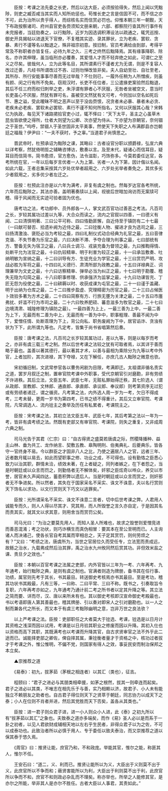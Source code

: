 <!-- { "loadSidebar": true } -->
　　臣按：考课之法先委之长吏，然后以达大臣，必须按验得失，然后上闻以凭黜陟，则吏之臧否咸当其实而人知所劝惩也。苟惟长吏之言是信固不可，而不信之亦不可，此为治所以贵乎得人，而综核名实而信赏必罚也。仰惟本朝三年一朝觐，天下布政按察诸司、府州县官吏各赍须知文册来朝，六部、都察院行查其所行事件有未完报者，当廷劾奏之，以行黜陟。近岁为因选调积滞设法以疏通之，辄凭巡按、御史开具揭帖以进退天下官僚，不复稽其实迹、录其罪状，立为老疾、罢软、贪暴、素行不谨等名以黜退之，殊非祖宗初意。按旧制，官员考满给由到部，考得平常及不称职者亦皆复任，必待九年之久、三考之终然后黜降焉。其有缘事降职、除名，亦许其伸理，虽当临刑亦必覆奏，其爱惜人才而不轻弃绝之如此，可谓仁之至义之尽矣。彼哉何人，立为此等名目，其所谓素行不谨者尤为无谓，则是不复容人改过迁善，凡经书所谓改过不吝、过则勿惮改皆非矣。夫人自幼至壮、自壮至老，其所存、所行安能事事尽善而无过举哉？不仕则已，一履外任稍为人所憎疾，则虽有颜、闵之行有所不免矣。窃观汉时，长吏不任位者，三公遣掾吏案验然后黜退，其后不任三府而权归刺举之吏，朱浮谓有罪者心不厌服，无咎者坐被空文，意当时长吏虽心不厌服，然犹有罪可名，虽被空文然犹有文可考，今则加以空名如死后节、惠之谥，受此暧昧不明之恶声以至于没齿赍恨，况贪者未必暴、暴者未必贪、老疾未必老疾、罢软未必罢软、素行不谨不知何所指名，又何以厌服其心哉？宋韩亿为执政，每见天下诸路捃拾官吏小过，辄不怿曰：“天下太平，圣主之心虽草木昆虫皆欲使之得所，仕者大则望为公卿、次亦望为侍从、下亦望为京朝官，奈何锢之于圣世。”呜呼，禁锢人于圣世固非太平美事，然使天下失职之人布满郡县亦岂朝廷之福哉？伊尹曰：“一夫不获时，予之辜。”当道君子尚慎思之。

　　晋武帝时，杜预承诏为黜陟之课，其略曰：古者设官分职以颁爵禄，弘宣六典以详考察，然犹倚明哲之辅畴咨博访，敷奏以言。及至末代，疑诸心而信耳目，疑耳目而信简书，简书愈烦，官方愈伪，法令滋彰，巧饰弥多。今莫若委任达官，各考所统在官，一年以后每岁言优者一人为上第、劣者一人为下第，因计偕以名闻。如此六载，王者总集采按其六岁处优举者超用之、六岁处劣举者奏免之，其优多劣少者叙用之，劣多优少者左迁之。

　　臣按：杜预此注亦是以六年为满考，非复有虞之制也。然每岁达官各考所统，六年而后黜陟之，其法亦善。盖明著奏牍以上闻，视彼后世暗加询访而无案牍可稽、得于风闻而无实迹可验者固为优也。

　　唐考功之法，考功郎中、员外郎各一人，掌文武百官功过善恶之考法。凡百司之长，岁较其属功过差以九等，大合众而读之，流内之官叙以四善，一曰德义有闻、二曰清慎明著、三曰公平可称、四曰恪勤匪懈，自近侍至于镇防有二十七最（一曰献可替否、拾遗补阙为近侍之最，二曰铨衡人物、擢进才良为选司之最，三曰扬清激浊、褒贬必当为考较之最，四曰礼制仪式动合经典为礼官之最，五曰音律克谐、不失节奏为乐官之最，六曰决断不滞、予夺合理为判事之最，七曰部统有方、警备无失为宿卫之最，八曰兵士调习、戎装充备为督领之最，九曰推鞫得情、处断平允为法官之最，十曰仇较精审、明于利害为较正之最，十一曰承旨敷奏、吐纳明敏为宣纳之最，十二曰训导有方、生徒充业为学官之最，十三曰赏罚严明、攻战必胜为军将之最，十四曰礼义德行、肃清所部为政教之最，十五曰详禄典正、词理兼举为文史之最，十六曰访察精审、弹举必当为纠正之最，十七曰明于勘覆、稽失无隐为勾简之最，十八曰职事修理、供承强济为监掌之最，十九曰功课皆充、丁匠无怨为役使之最，二十曰耕耨以时、收获成课为屯官之最，二十一曰谨于盖藏、明于出纳为仓库之最，二十二曰推步盈虚、究理精密为历官之最，二十三曰占候医卜效验多著为方术之最，二十四曰简察有方、行旅无壅为关津之最，二十五曰市廛弗扰、奸滥不行为市司之最，二十六曰牧养肥硕、蕃息滋多为牧官之最，二十七曰边境清肃、城隍修理为镇防之最）。一最四善为上上，一最三善为上中，一最二善为上下，无最而有二善为中上，无最而有一善为中中，职事粗理、善最不闻为中下，爱憎任情、处断乖理为下上，背公向私、职务废阙为下中，居官谄诈、贪浊有状为下下，此所谓九等也。凡定考，皆集于尚书省唱第然后奏。

　　臣按：唐考课之法，凡百司之长岁较其属功过，差以九等，则是以每岁而考之，亦非有虞三载三考之制。然以后世考课之法较之犹有可取者焉，以其详于善而略于最也。盖善以著其德行，最以著其才术，以善与最相为乘除分为九等以考中外官，上者加阶，其次进禄，其下夺禄，又在下解任，亦庶几古人黜陟之微意也欤。

　　宋初循旧制，文武常参官各以曹务闲剧为目限，考满即迁。太祖谓非循名责实之道，罢岁月叙迁之制，置审官院考课中外职事，受代京朝官引对磨勘，非有劳绩不许进秩。其后立法，文臣五年、武臣七年，无赃私罪始得迁秩，其七阶选人（谓从政郎、宣教郎、文林郎、通直郎、承直郎、承议郎、奉议郎）则考第资序无过犯或有劳绩者递迁，谓之循资。凡考第之法，内外选人周一岁为一考，欠日不得成考，三考未替，更周一岁书为第四考，已书之绩不得重计。其后又立审官院、考课院，凡常调选人、流内铨主之奏举及历任有私累者，考课院主之。

　　臣按：宋考课之法，其初立法文臣五年、武臣七年，其后考第之法以一年为一考，皆非有虞考绩之法。然既有吏部又有审官院、考课院，则失之重复，又非成周六典之制。

　　司马光告于其君（仁宗）曰：“自古得贤之盛莫若唐虞之际，然稷降播种、益主山林、垂为共工、龙作纳言、契敷五教、皋陶明刑、伯夷典礼、后夔典乐，皆各守一官终身不易。今以群臣之才固非八人之比，乃使之遍居八人之官，远者三年、近者数月辄以易去，如此而望职事之修、功业之成，不可得也。设有勤恪之臣悉心致力以治其职，群情未洽，绩效未著，在上者疑之，同列者嫉之，在下者怨之，当是时朝廷或以众言而罚之，则勤恪者无不解体矣，奸邪之臣炫奇以哗众，养交以市誉，居官未久声闻四达，蓄患积弊以遗后人。当是时朝廷或以众言而赏之，则奸邪者无不争进矣。所以然者，其失在于国家采名不采实、诛文不诛意，夫以名行赏则天下饰名以求功，以文行赏则天下巧文以逃罪矣。”

　　臣按：光所谓采名不采实、诛文不诛意二言者，切中后世考课之弊。人君用人诚能专而久，则人人得以尽其才、究其用，而人所毁誉之言久亦自定，于是因其名而责其实，就其文以求其意，则用舍当而赏罚公矣。

　　司马光曰：“为治之要莫先用人，而知人圣人所难也，故求之毁誉则爱憎竞进而善恶混淆；考之功状，则巧诈横生而真伪相冒：要其本在至公至明而已。人主询诸人而决诸己，使各长官自考其属而宰相总之，天子定其赏罚，则何劳烦之有？”又曰：“考绩之法，唐虞所为，当世之官居位久而受任专，立法宽而责成远，故鲧之治水，九载弗成然后治其罪，禹之治水九州攸同然后赏其功。非但效米盐之课、责旦夕之效也。”

　　臣按：本朝以百官考课之法属之吏部，内外官皆以三年为一考、六年再考、九年通考，始行黜陟之典，是则有虞之制也。官满者则造为牌册，备书其在任行事、功绩，属官则先考于其长，书其最目。转送御史考核焉亦书其最目。至是考功，稽其功状书其殿最，凡有三等，一曰称、二曰平常、三曰不称。既书之，引奏取旨令复职，六年再考亦如之，九年通考乃通计前二考之所书者以定其升降之等。其立法之简而要、详而尽，汉、唐以来所未有也。其以御史考核即汉宣命御史考殿最也，书以考语即唐人第其善最也，稽其牌册、引以奏对即宋人之引对磨勘也。以一人之制而兼各代之所长，而又本于有虞三考黜陟幽明之意，岂非万世之良法欤？

　　以上严考课之法。臣按：吏部职任之大者莫大于铨选、考课，铨选是以日月计其资格之浅深而因以试用，考课是以日月验其职业之修废而因以升降。其初入仕也以资格而高下其职，其既满考也以考课而升降其官，自古求贤审官之法不外乎此二途而已。诚能择吏部之卿佐，俾自择其属，秉铨衡者量才于资格之中，核功过者拔才于考课之外，惟公惟明，不偏不党，则国家有得人之效，事妥民安而制治保邦之本立矣。

　　▲崇推荐之道

　　《易泰》：初九，拔茅茹（茅根之相连者）以其汇（类也），征吉。

　　程颐曰：“君子之进必与其朋类相牵援，如茅之根然，拔其一则牵连而起矣。君子之进必以其类，不唯志在相先乐于与善，实乃相赖以济，故君子、小人未有能独立不赖朋友之助者也。自古君子得位则天下之贤萃于朝廷，同志协力以成天下之泰；小人在位则不肖者并进，然后其党胜而天下否矣，盖各从其类也。”

　　臣按：进一君子则众君子进，进一小人则众小人进，此《泰》之初九所以有“拔茅茹以其汇”之象也。夫致泰之道亦多端矣，而作《易》圣人必以是而系于一卦之初者，以见人君欲财成辅相天地以左右乎生民者，非得众君子以为之佐，不可以成泰功也。此致治者所以必慎于用人、专于委任以致夫泰治，而又崇推荐之道以保其泰于悠久焉。

　　《周官》曰：推贤让能，庶官乃和，不和政庞。举能其官，惟尔之能，称匪其人，惟尔不任。

　　王安石曰：“道二，义、利而已。推贤让能所以为义，大臣出于义则莫不出于义，此庶官所以不争而和；蔽贤害能所以为利，大臣出于利则莫不出于利，此庶官所以争而不和，庶官不和则政必杂乱而不理矣。称亦举也，所举之人能修其官，是亦尔之所能，举非其人是亦尔不胜任。古者大臣以人事君，其责如此。”

